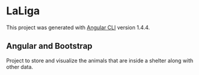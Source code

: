 # LaLiga

This project was generated with [Angular CLI](https://github.com/angular/angular-cli) version 1.4.4.

## Angular and Bootstrap

Project to store and visualize the animals that are inside a shelter along with other data.


